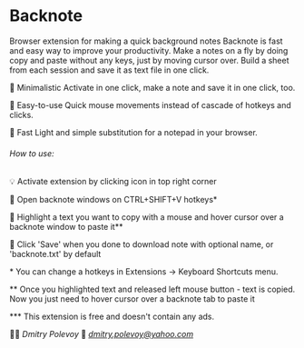 # Backnote
Browser extension for making a quick background notes 
Backnote is fast and easy way to improve your productivity. Make a notes on a fly by doing copy and paste without any keys, just by moving cursor over. Build a sheet from each session and save it as text file in one click.

🍏 Minimalistic
Activate in one click, make a note and save it in one click, too.

🛴 Easy-to-use
Quick mouse movements instead of cascade of hotkeys and clicks.

🏁 Fast
Light and simple substitution for a notepad in your browser.


###### How to use:

💡 Activate extension by clicking icon in top right corner

📄 Open backnote windows on CTRL+SHIFT+V hotkeys*

📝 Highlight a text you want to copy with a mouse and hover cursor over a backnote window to paste it**

💾 Click 'Save' when you done to download note with optional name, or 'backnote.txt' by default


\* You can change a hotkeys in Extensions -> Keyboard Shortcuts menu.

** Once you highlighted text and released left mouse button - text is copied. Now you just need to hover cursor over a backnote tab to paste it

*** This extension is free and doesn't contain any ads.


👨‍🎨 *Dmitry Polevoy*
📨 *dmitry.polevoy@yahoo.com*
